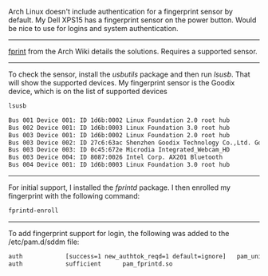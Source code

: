 Arch Linux doesn't include authentication for a fingerprint sensor by default. My Dell XPS15 has a fingerprint sensor on the power button. Would be nice to use for logins and system authentication.

---

[fprint](https://wiki.archlinux.org/title/Fprint) from the Arch Wiki details the solutions. Requires a supported sensor.

---

To check the sensor, install the _usbutils_ package and then run _lsusb_. That will show the supported devices. My fingerprint sensor is the Goodix device, which is on the list of supported devices

``` bash
lsusb

Bus 001 Device 001: ID 1d6b:0002 Linux Foundation 2.0 root hub
Bus 002 Device 001: ID 1d6b:0003 Linux Foundation 3.0 root hub
Bus 003 Device 001: ID 1d6b:0002 Linux Foundation 2.0 root hub
Bus 003 Device 002: ID 27c6:63ac Shenzhen Goodix Technology Co.,Ltd. Goodix USB2.0 MISC
Bus 003 Device 003: ID 0c45:672e Microdia Integrated_Webcam_HD
Bus 003 Device 004: ID 8087:0026 Intel Corp. AX201 Bluetooth
Bus 004 Device 001: ID 1d6b:0003 Linux Foundation 3.0 root hub
```
---

For initial support, I installed the _fprintd_ package. I then enrolled my fingerprint with the following command:

``` bash
fprintd-enroll
```

---

 To add fingerprint support for login, the following was added to the /etc/pam.d/sddm file:

``` bash
auth 			[success=1 new_authtok_reqd=1 default=ignore]  	pam_unix.so try_first_pass likeauth nullok
auth 			sufficient  	pam_fprintd.so
```
